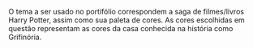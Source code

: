 O tema a ser usado no portifólio correspondem a saga de filmes/livros Harry Potter, assim como sua paleta de cores. As cores escolhidas em questão representam as cores da casa conhecida na história como Grifinória.
